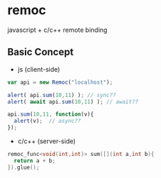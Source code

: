 remoc
=====

javascript + c/c++ remote binding

Basic Concept
----
* js (client-side)
```js
var api = new Remoc("localhost");

alert( api.sum(10,11) ); // sync??
alert( await api.sum(10,11) ); // await??

api.sum(10,11, function(v){
  alert(v);  // async??
});
```

* c/c++ (server-side)
```c++
remoc_func<void(int,int)> sum([](int a,int b){
  return a + b;
}).glue();
```
